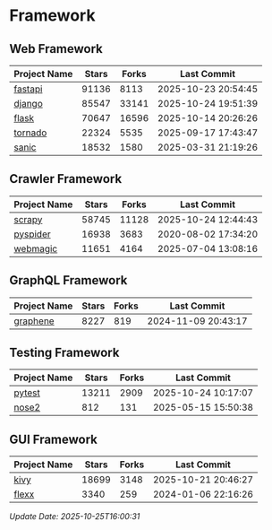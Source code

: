 # Framework

## Web Framework
| Project Name | Stars | Forks | Last Commit |
| ------------ | ----- | ----- | ----------- |
| [fastapi](https://github.com/fastapi/fastapi) | 91136 | 8113 | 2025-10-23 20:54:45 |
| [django](https://github.com/django/django) | 85547 | 33141 | 2025-10-24 19:51:39 |
| [flask](https://github.com/pallets/flask) | 70647 | 16596 | 2025-10-14 20:26:26 |
| [tornado](https://github.com/tornadoweb/tornado) | 22324 | 5535 | 2025-09-17 17:43:47 |
| [sanic](https://github.com/sanic-org/sanic) | 18532 | 1580 | 2025-03-31 21:19:26 |

## Crawler Framework
| Project Name | Stars | Forks | Last Commit |
| ------------ | ----- | ----- | ----------- |
| [scrapy](https://github.com/scrapy/scrapy) | 58745 | 11128 | 2025-10-24 12:44:43 |
| [pyspider](https://github.com/binux/pyspider) | 16938 | 3683 | 2020-08-02 17:34:20 |
| [webmagic](https://github.com/code4craft/webmagic) | 11651 | 4164 | 2025-07-04 13:08:16 |

## GraphQL Framework
| Project Name | Stars | Forks | Last Commit |
| ------------ | ----- | ----- | ----------- |
| [graphene](https://github.com/graphql-python/graphene) | 8227 | 819 | 2024-11-09 20:43:17 |

## Testing Framework
| Project Name | Stars | Forks | Last Commit |
| ------------ | ----- | ----- | ----------- |
| [pytest](https://github.com/pytest-dev/pytest) | 13211 | 2909 | 2025-10-24 10:17:07 |
| [nose2](https://github.com/nose-devs/nose2) | 812 | 131 | 2025-05-15 15:50:38 |

## GUI Framework
| Project Name | Stars | Forks | Last Commit |
| ------------ | ----- | ----- | ----------- |
| [kivy](https://github.com/kivy/kivy) | 18699 | 3148 | 2025-10-21 20:46:27 |
| [flexx](https://github.com/flexxui/flexx) | 3340 | 259 | 2024-01-06 22:16:26 |

*Update Date: 2025-10-25T16:00:31*
